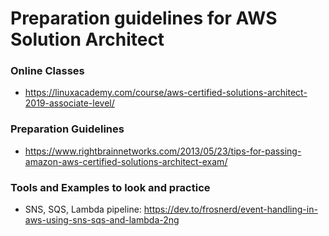 # Preparation guidelines for AWS Solution Architect

### Online Classes
* https://linuxacademy.com/course/aws-certified-solutions-architect-2019-associate-level/

### Preparation Guidelines
* https://www.rightbrainnetworks.com/2013/05/23/tips-for-passing-amazon-aws-certified-solutions-architect-exam/

### Tools and Examples to look and practice
* SNS, SQS, Lambda pipeline: https://dev.to/frosnerd/event-handling-in-aws-using-sns-sqs-and-lambda-2ng
